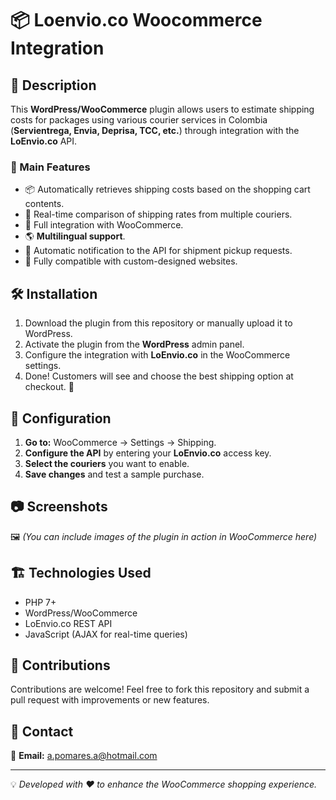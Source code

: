 # 📦 Loenvio.co Woocommerce Integration

## 🚀 Description

This **WordPress/WooCommerce** plugin allows users to estimate shipping costs for packages using various courier services in Colombia (**Servientrega, Envia, Deprisa, TCC, etc.**) through integration with the **LoEnvio.co** API.

### 📌 Main Features

- 📦 Automatically retrieves shipping costs based on the shopping cart contents.
- 🚛 Real-time comparison of shipping rates from multiple couriers.
- 🛒 Full integration with WooCommerce.
- 🌎 **Multilingual support**.
- 🔔 Automatic notification to the API for shipment pickup requests.
- 🎨 Fully compatible with custom-designed websites.

## 🛠️ Installation

1. Download the plugin from this repository or manually upload it to WordPress.
2. Activate the plugin from the **WordPress** admin panel.
3. Configure the integration with **LoEnvio.co** in the WooCommerce settings.
4. Done! Customers will see and choose the best shipping option at checkout. 🚀

## 🔧 Configuration

1. **Go to:** WooCommerce → Settings → Shipping.
2. **Configure the API** by entering your **LoEnvio.co** access key.
3. **Select the couriers** you want to enable.
4. **Save changes** and test a sample purchase.

## 📷 Screenshots

🖼️ _(You can include images of the plugin in action in WooCommerce here)_

## 🏗️ Technologies Used

- PHP 7+
- WordPress/WooCommerce
- LoEnvio.co REST API
- JavaScript (AJAX for real-time queries)

## 🤝 Contributions

Contributions are welcome! Feel free to fork this repository and submit a pull request with improvements or new features.

## 📩 Contact

📧 **Email:** a.pomares.a@hotmail.com

---

💡 _Developed with ❤️ to enhance the WooCommerce shopping experience._
